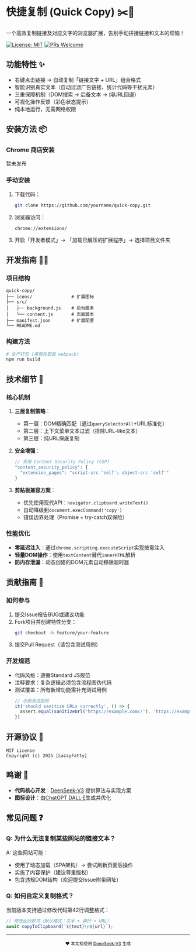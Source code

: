 # 快捷复制 (Quick Copy) ✂️🚀

一个高效复制链接及对应文字的浏览器扩展，告别手动拼接链接和文本的烦恼！

[![License: MIT](https://img.shields.io/badge/License-MIT-blue.svg)](https://opensource.org/licenses/MIT)
[![PRs Welcome](https://img.shields.io/badge/PRs-welcome-brightgreen.svg)](https://github.com/LazzyFatty/quick-copy/pulls)

## 功能特性 ✨

- 右键点击链接 → 自动复制「链接文字 + URL」组合格式
- 智能识别真实文本（自动过滤广告链接、统计代码等干扰元素）
- 三重保障机制（DOM搜索 → 后备文本 → 纯URL回退）
- 可视化操作反馈（彩色状态提示）
- 纯本地运行，无需网络权限

## 安装方法 📦

### Chrome 商店安装
暂未发布

### 手动安装
1. 下载代码：
   ```bash
   git clone https://github.com/yourname/quick-copy.git
   ```
2. 浏览器访问：
   ```
   chrome://extensions/
   ```
3. 开启「开发者模式」→ 「加载已解压的扩展程序」→ 选择项目文件夹

## 开发指南 👨‍💻

### 项目结构
```
quick-copy/
├── icons/               # 扩展图标
├── src/
│   ├── background.js    # 后台服务
│   └── content.js       # 页面脚本
├── manifest.json        # 扩展配置
└── README.md
```

### 构建方法
```bash
# 生产打包 (需预先安装 webpack)
npm run build
```

## 技术细节 🔧

### 核心机制
1. **三层复制策略**：
   - 第一层：DOM精确匹配（通过`querySelectorAll`+URL标准化）
   - 第二层：上下文菜单文本过滤（排除URL-like文本）
   - 第三层：纯URL保底复制

2. **安全增强**：
   ```javascript
   // 采用 Content Security Policy (CSP)
   "content_security_policy": {
     "extension_pages": "script-src 'self'; object-src 'self'"
   }
   ```

3. **剪贴板兼容方案**：
   - 优先使用现代API：`navigator.clipboard.writeText()`
   - 自动降级到`document.execCommand('copy')`
   - 错误边界处理（Promise + try-catch双保险）

### 性能优化
- **零延迟注入**：通过`chrome.scripting.executeScript`实现按需注入
- **轻量DOM操作**：使用`textContent`替代`innerHTML`解析
- **防内存泄漏**：动态创建的DOM元素自动移除超时器

## 贡献指南 🤝

### 如何参与
1. 提交Issue报告BUG或建议功能
2. Fork项目并创建特性分支：
   ```bash
   git checkout -b feature/your-feature
   ```
3. 提交Pull Request（请包含测试用例）

### 开发规范
- 代码风格：遵循Standard JS规范
- 注释要求：复杂逻辑必须包含流程图伪代码
- 测试覆盖：所有新增功能需补充测试用例
   ```javascript
   // 示例测试用例
   it('should sanitize URLs correctly', () => {
     assert.equal(sanitizeUrl('https://example.com//'), 'https://example.com')
   })
   ```

## 开源协议 📜

```text
MIT License
Copyright (c) 2025 [LazzyFatty]
```

## 鸣谢 🫶
- **代码核心开发**：[DeepSeek-V3](https://deepseek.com) 提供算法与实现方案
- **图标设计**：由[ChatGPT DALL·E](https://chat.openai.com)生成并优化

## 常见问题 ❓

### Q: 为什么无法复制某些网站的链接文本？
A: 这些网站可能：
   - 使用了动态加载（SPA架构）→ 尝试刷新页面后操作
   - 实施了内容保护（建议尊重版权）
   - 包含违规DOM结构（欢迎提交Issue附带网址）

### Q: 如何自定义复制格式？
当前版本支持通过修改代码第42行调整格式：
```javascript
// 修改此行即可（默认格式：文本 + 换行 + URL）
await copyToClipboard(`${text}\n${url}`);
```

---

<div align="center">
  <sub>❤️ 本文档使用 <a href="https://deepseek.com">DeepSeek-V3</a> 生成</sub>
</div>

